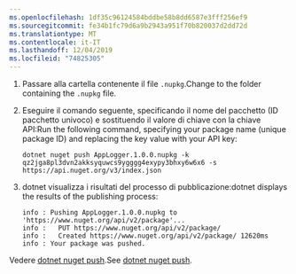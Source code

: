 ```yaml
---
ms.openlocfilehash: 1df35c96124584bddbe58b8dd6587e3fff256ef9
ms.sourcegitcommit: fe34b1fc79d6a9b2943a951f70b820037d2dd72d
ms.translationtype: MT
ms.contentlocale: it-IT
ms.lasthandoff: 12/04/2019
ms.locfileid: "74825305"
---
```

1. <span data-ttu-id="30e7a-101">Passare alla cartella contenente il file `.nupkg`.</span><span class="sxs-lookup"><span data-stu-id="30e7a-101">Change to the folder containing the `.nupkg` file.</span></span>

1. <span data-ttu-id="30e7a-102">Eseguire il comando seguente, specificando il nome del pacchetto (ID pacchetto univoco) e sostituendo il valore di chiave con la chiave API:</span><span class="sxs-lookup"><span data-stu-id="30e7a-102">Run the following command, specifying your package name (unique package ID) and replacing the key value with your API key:</span></span>

    ```dotnetcli
    dotnet nuget push AppLogger.1.0.0.nupkg -k qz2jga8pl3dvn2akksyquwcs9ygggg4exypy3bhxy6w6x6 -s https://api.nuget.org/v3/index.json
    ```

1. <span data-ttu-id="30e7a-103">dotnet visualizza i risultati del processo di pubblicazione:</span><span class="sxs-lookup"><span data-stu-id="30e7a-103">dotnet displays the results of the publishing process:</span></span>

    ```output
    info : Pushing AppLogger.1.0.0.nupkg to 'https://www.nuget.org/api/v2/package'...
    info :   PUT https://www.nuget.org/api/v2/package/
    info :   Created https://www.nuget.org/api/v2/package/ 12620ms
    info : Your package was pushed.
    ```

<span data-ttu-id="30e7a-104">Vedere [dotnet nuget push](/dotnet/core/tools/dotnet-nuget-push).</span><span class="sxs-lookup"><span data-stu-id="30e7a-104">See [dotnet nuget push](/dotnet/core/tools/dotnet-nuget-push).</span></span>
